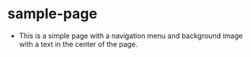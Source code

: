 # sample-page

- This is a simple page with a navigation menu and background image with a text in the center of the page.

